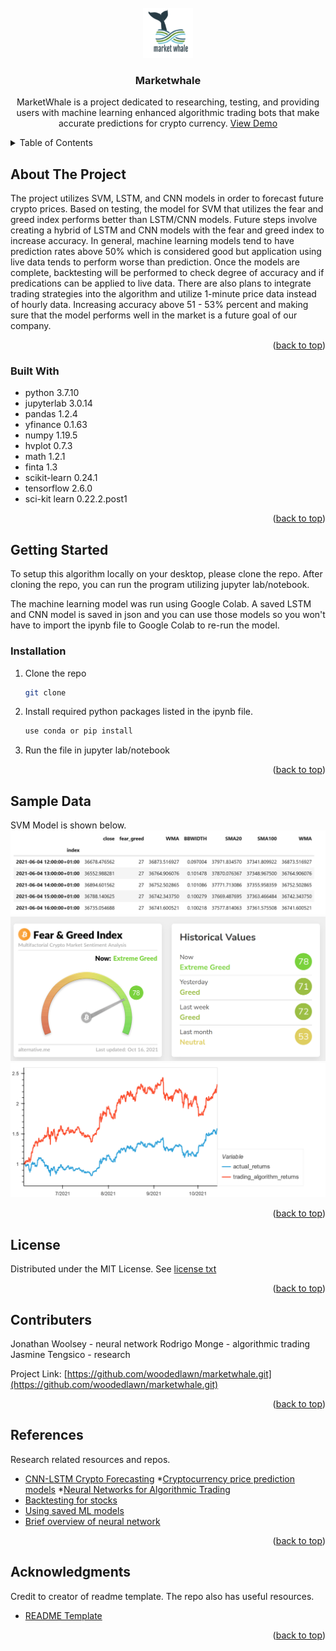 <div id="top"></div>


<!-- PROJECT LOGO -->
<br />
<div align="center">
  <a href="https://github.com/github_username/repo_name">
    <img src="images/marketwhale.png" alt="Logo" width="80" height="80">
  </a>


<h3 align="center">Marketwhale</h3>

  <p align="center">
MarketWhale is a project dedicated to researching, testing, and providing users with machine learning enhanced algorithmic trading bots that make accurate predictions for crypto currency.
    <a href="https://github.com/woodedlawn/marketwhale.git">View Demo</a>
  </p>
</div>

<!-- TABLE OF CONTENTS -->
<details>
  <summary>Table of Contents</summary>
  <ol>
    <li>
      <a href="#about-the-project">About The Project</a>
      <ul>
        <li><a href="#built-with">Built With</a></li>
      </ul>
    </li>
    <li>
      <a href="#getting-started">Getting Started</a>
      <ul>
        <li><a href="#installation">Installation</a></li>
      </ul>
    </li>
    <li><a href="#Sample Data">Sample Data</a></li>
    <li><a href="#license">License</a></li>
    <li><a href="#contact">Contributing</a></li>
    <li><a href="#references">References</a></li>
    <li><a href="#acknowledgments">Acknowledgments</a></li>
  </ol>
</details>

<!-- ABOUT THE PROJECT -->
## About The Project
The project utilizes SVM, LSTM, and CNN models in order to forecast future crypto prices. Based on testing, the model for SVM that utilizes the fear and greed index performs better than LSTM/CNN models. Future steps involve creating a hybrid of LSTM and CNN models with the fear and greed index to increase accuracy. In general, machine learning models tend to have prediction rates above 50% which is considered good but application using live data tends to perform worse than prediction. Once the models are complete, backtesting will be performed to check degree of accuracy and if predications can be applied to live data. There are also plans to integrate trading strategies into the algorithm and utilize 1-minute price data instead of hourly data. Increasing accuracy above 51 - 53% percent and making sure that the model performs well in the market is a future goal of our company.

<p align="right">(<a href="#top">back to top</a>)</p>

### Built With

* python 3.7.10
* jupyterlab 3.0.14
* pandas 1.2.4
* yfinance 0.1.63
* numpy 1.19.5
* hvplot 0.7.3
* math 1.2.1
* finta 1.3
* scikit-learn 0.24.1
* tensorflow 2.6.0
* sci-kit learn 0.22.2.post1

<p align="right">(<a href="#top">back to top</a>)</p>

<!-- GETTING STARTED -->
## Getting Started

To setup this algorithm locally on your desktop, please clone the repo.
After cloning the repo, you can run the program utilizing jupyter lab/notebook.

The machine learning model was run using Google Colab. 
A saved LSTM and CNN model is saved in json and you can use those models so you won't have to import the ipynb file to Google Colab to re-run the model. 

### Installation

1. Clone the repo
   ```sh
   git clone 
   ```
2. Install required python packages listed in the ipynb file. 
   ```sh
   use conda or pip install
   ```
3. Run the file in jupyter lab/notebook

<p align="right">(<a href="#top">back to top</a>)</p>

<!-- Sample Data -->
## Sample Data
SVM Model is shown below. 
![svm_fear.greed.png](images/svm_fear.greed.png)
![fear_and_greed.png](images/fear_and_greed.png)  
![svm_plot.png](images/svm_plot.png)

<p align="right">(<a href="#top">back to top</a>)</p>

<!-- LICENSE -->
## License

Distributed under the MIT License.
See [license txt](https://github.com/git/git-scm.com/blob/main/MIT-LICENSE.txt)

<p align="right">(<a href="#top">back to top</a>)</p>

<!-- CONTRIBUTERS -->
## Contributers

Jonathan Woolsey - neural network
Rodrigo Monge - algorithmic trading
Jasmine Tengsico - research 

Project Link: [https://github.com/woodedlawn/marketwhale.git](https://github.com/woodedlawn/marketwhale.git)
<p align="right">(<a href="#top">back to top</a>)</p>

<!-- References -->
## References
Research related resources and repos. 
* [CNN-LSTM Crypto Forecasting](https://machinelearningmastery.com/backtest-machine-learning-models-time-series-forecasting/)
*[Cryptocurrency price prediction models](https://academic.microsoft.com/paper/3125634108/citedby/search?q=Anticipating%20cryptocurrency%20prices%20using%20machine%20learning&qe=RId%253D3125634108&f=&orderBy=0)
*[Neural Networks for Algorithmic Trading](https://alexrachnog.medium.com/neural-networks-for-algorithmic-trading-backtesting-in-pandas-4940fec2175e)
* [Backtesting for stocks](https://machinelearningmastery.com/backtest-machine-learning-models-time-series-forecasting/)
* [Using saved ML models](https://towardsdatascience.com/saving-and-loading-keras-model-42195b92f57a)
* [Brief overview of neural network](https://github.com/VivekPa/IntroNeuralNetworks?ref=pythonrepo.com)
<p align="right">(<a href="#top">back to top</a>)</p>


<!-- ACKNOWLEDGMENTS -->
## Acknowledgments
Credit to creator of readme template. The repo also has useful resources. 
* [README Template](https://github.com/othneildrew/Best-README-Template.git)

<p align="right">(<a href="#top">back to top</a>)</p>
